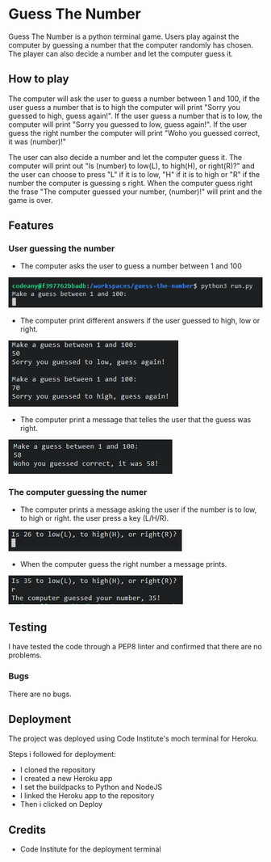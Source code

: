 # Guess The Number

Guess The Number is a python terminal game. Users play against the computer by guessing a number that the computer randomly has chosen. The player can also decide a number and let the computer guess it. 

## How to play

 The computer will ask the user to guess a number between 1 and 100, if the user guess a number that is to high the computer will print "Sorry you guessed to high, guess again!". If the user guess a number that is to low, the computer will print "Sorry you guessed to low, guess again!". If the user guess the right number the computer will print "Woho you guessed correct, it was (number)!"

The user can also decide a number and let the computer guess it. The computer will print out "Is (number) to low(L), to high(H), or right(R)?" and the user can choose to press "L" if it is to low, "H" if it is to high or "R" if the number the computer is guessing s right. When the computer guess right the frase "The computer guessed your number, (number)!" will print and the game is over. 

## Features

### User guessing the number

- The computer asks the user to guess a number between 1 and 100

![MakeGuess](https://github.com/juliachelsie/guess-the-number/blob/main/documentation/makeguess.PNG)

- The computer print different answers if the user guessed to high, low or right.

![Guess_High_Low](https://github.com/juliachelsie/guess-the-number/blob/main/documentation/guess-high-low.PNG)

- The computer print a message that telles the user that the guess was right.

![Result](https://github.com/juliachelsie/guess-the-number/blob/main/documentation/result-user.PNG)

### The computer guessing the numer

- The computer prints a message asking the user if the number is to low, to high or right. the user press a key (L/H/R).

![copmuter_guessing](https://github.com/juliachelsie/guess-the-number/blob/main/documentation/computer-guess.PNG)

- When the computer guess the right number a message prints.

![ComputerWin](https://github.com/juliachelsie/guess-the-number/blob/main/documentation/computer-right.PNG)

## Testing

I have tested the code through a PEP8 linter and confirmed that there are no problems.

### Bugs

There are no bugs.

## Deployment

The project was deployed using Code Institute's moch terminal for Heroku.

Steps i followed for deployment:
- I cloned the repository
- I created a new Heroku app 
- I set the buildpacks to Python and NodeJS
- I linked the Heroku app to the repository
- Then i clicked on Deploy

## Credits

- Code Institute for the deployment terminal



